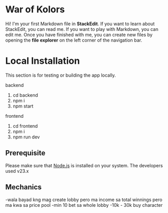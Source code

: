 # War of Kolors

Hi! I'm your first Markdown file in **StackEdit**. If you want to learn about StackEdit, you can read me. If you want to play with Markdown, you can edit me. Once you have finished with me, you can create new files by opening the **file explorer** on the left corner of the navigation bar.

# Local Installation

This section is for testing or building the app locally.

backend

1. cd backend
2. npm i
3. npm start

frontend

1. cd frontend
2. npm i
3. npm run dev

## Prerequisite

Please make sure that [Node.js](https://nodejs.org/en/) is installed on your system. The developers used v23.x

## Mechanics

-wala bayad kng mag create lobby pero ma income sa total winnings pero ma kwa sa price pool
-min 10 bet sa whole lobby
-10k - 30k buy character
